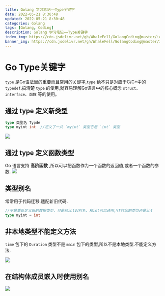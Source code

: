 ```yaml
---
title: Golang 学习笔记——Type关键字
date: 2022-05-21 8:30:48
updated: 2022-05-21 8:30:48
categories: Golang
tags: [Golang, Coding]
description: Golang 学习笔记——Type关键字
index_img: https://cdn.jsdelivr.net/gh/WhaleFell/GolangCoding@master/icon_img.png
banner_img: https://cdn.jsdelivr.net/gh/WhaleFell/GolangCoding@master/icon_img.png
---
```


# Go Type关键字
`type` 是Go语法里的重要而且常用的关键字,`type` 绝不只是对应于C/C+中的 `typedef`.搞清楚 `type` 的使用,就容易理解Go语言中的核心概念 `struct`、`interface`、`函数` 等的使用。

## 通过 type 定义新类型

```go
type 类型名 Typde
type myint int  //定义了一共 `myint` 类型它是 `int` 类型
```
![](https://cdn.jsdelivr.net/gh/WhaleFell/GolangCoding@master/notes/img/type-2.png)  

## 通过 type 定义函数类型
Go 语言支持 **高阶函数** ,所以可以把函数作为一个函数的返回值,或者一个函数的参数.
![](https://cdn.jsdelivr.net/gh/WhaleFell/GolangCoding@master/notes/img/type-1.png)  

## 类型别名
常常用于代码迁移,适配新旧代码.

```go
//不是重新定义新的数据类型，只是给int起别名，和int可以通用,%T打印的类型还是int
type myint = int 
```

## 非本地类型不能定义方法
`time` 包下的 `Duration` 类型不是 `main` 包下的类型,所以不是本地类型.不能定义方法.

![](https://cdn.jsdelivr.net/gh/WhaleFell/GolangCoding@master/notes/img/type-3.png)  

## 在结构体成员嵌入时使用别名
![](https://cdn.jsdelivr.net/gh/WhaleFell/GolangCoding@master/notes/img/type-4.png)  